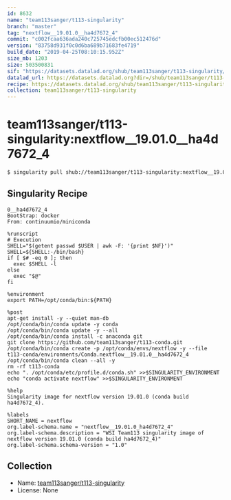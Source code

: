 ```yaml
---
id: 8632
name: "team113sanger/t113-singularity"
branch: "master"
tag: "nextflow__19.01.0__ha4d7672_4"
commit: "c002fcaa636ada240c725745edcfb00ec512476d"
version: "83758d931f0c0d6ba689b71683fe4719"
build_date: "2019-04-25T08:10:15.952Z"
size_mb: 1203
size: 503500831
sif: "https://datasets.datalad.org/shub/team113sanger/t113-singularity/nextflow__19.01.0__ha4d7672_4/2019-04-25-c002fcaa-83758d93/83758d931f0c0d6ba689b71683fe4719.simg"
datalad_url: https://datasets.datalad.org?dir=/shub/team113sanger/t113-singularity/nextflow__19.01.0__ha4d7672_4/2019-04-25-c002fcaa-83758d93/
recipe: https://datasets.datalad.org/shub/team113sanger/t113-singularity/nextflow__19.01.0__ha4d7672_4/2019-04-25-c002fcaa-83758d93/Singularity
collection: team113sanger/t113-singularity
---
```


# team113sanger/t113-singularity:nextflow__19.01.0__ha4d7672_4

```bash
$ singularity pull shub://team113sanger/t113-singularity:nextflow__19.01.0__ha4d7672_4
```

## Singularity Recipe

```singularity
0__ha4d7672_4
BootStrap: docker
From: continuumio/miniconda

%runscript
# Execution
SHELL="$(getent passwd $USER | awk -F: '{print $NF}')"
SHELL=${SHELL:-/bin/bash}
if [ $# -eq 0 ]; then
  exec $SHELL -l
else
  exec "$@"
fi

%environment
export PATH=/opt/conda/bin:${PATH}

%post
apt-get install -y --quiet man-db
/opt/conda/bin/conda update -y conda
/opt/conda/bin/conda update -y --all
/opt/conda/bin/conda install -c anaconda git
git clone https://github.com/team113sanger/t113-conda.git
/opt/conda/bin/conda create -p /opt/conda/envs/nextflow -y --file t113-conda/environments/Conda.nextflow__19.01.0__ha4d7672_4
/opt/conda/bin/conda clean --all -y
rm -rf t113-conda
echo ". /opt/conda/etc/profile.d/conda.sh" >>$SINGULARITY_ENVIRONMENT
echo "conda activate nextflow" >>$SINGULARITY_ENVIRONMENT

%help
Singularity image for nextflow version 19.01.0 (conda build ha4d7672_4).

%labels
SHORT_NAME = nextflow
org.label-schema.name = "nextflow__19.01.0_ha4d7672_4"
org.label-schema.description = "WSI Team113 singularity image of nextflow version 19.01.0 (conda build ha4d7672_4)"
org.label-schema.schema-version = "1.0"
```

## Collection

 - Name: [team113sanger/t113-singularity](https://github.com/team113sanger/t113-singularity)
 - License: None

